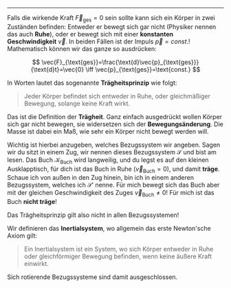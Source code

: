 ***

Falls die wirkende Kraft $\vec{F}_{\text{ges}}=0$ sein sollte kann sich ein Körper in zwei Zuständen befinden: Entweder er bewegt sich gar nicht (Physiker nennen das auch **Ruhe**), oder er bewegt sich mit einer **konstanten Geschwindigkeit** $\vec{v}$. In beiden Fällen ist der Impuls $\vec{p}=const.$! Mathematisch können wir das ganze so ausdrücken:

$$
\vec{F}_{\text{ges}}=\frac{\text{d}\vec{p}_{\text{ges}}}{\text{d}t}=\vec{0} \iff  \vec{p}_{\text{ges}}=\text{const.}
$$

In Worten lautet das sogenannte **Trägheitsprinzip** wie folgt:

> Jeder Körper befindet sich entweder in Ruhe, oder gleichmäßiger Bewegung, solange keine Kraft wirkt.

Das ist die Definition der **Trägheit**. Ganz einfach ausgedrückt wollen Körper sich gar nicht bewegen, sie widersetzen sich der **Bewegungsänderung**. Die Masse ist dabei ein Maß, wie sehr ein Körper nicht bewegt werden will.

Wichtig ist hierbei anzugeben, welches Bezugssystem wir angeben. Sagen wir du sitzt in einem Zug, wir nennen dieses Bezugssystem $\mathcal{S}$ und bist am lesen. Das Buch $\mathcal{K}_{\text{Buch}}$ wird langweilig, und du legst es auf den kleinen Ausklapptisch, für dich ist das Buch in Ruhe ($\vec{v}_{\text{Buch}}=0$), und damit **träge**.
Schaue ich von außen in den Zug hinein, bin ich in einem anderen Bezugssystem, welches ich $\mathcal{S}'$ nenne. Für mich bewegt sich das Buch aber mit der gleichen Geschwindigkeit des Zuges $\vec{v}_{\text{Buch}}\neq 0$! Für mich ist das Buch **nicht träge**!

Das Trägheitsprinzip gilt also nicht in allen Bezugssystemen!

Wir definieren das **Inertialsystem**, wo allgemein das erste Newton'sche Axiom gilt:

>Ein Inertialsystem ist ein System, wo sich Körper entweder in Ruhe oder gleichförmiger Bewegung befinden, wenn keine äußere Kraft einwirkt.

Sich rotierende Bezugssysteme sind damit ausgeschlossen.